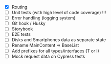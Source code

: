 - [x] Routing
- [ ] Unit tests (with high level of code coverage) !!!
- [ ] Error handling (logging system)
- [ ] Git hook / Husky
- [ ] Storybook
- [ ] E2E tests
- [ ] Disks and Smartphones data as separate state
- [ ] Rename MainContent => BaseList
- [ ] Add prefixes for all types/interfaces (T or I)
- [ ] Mock request data on Cypress tests

